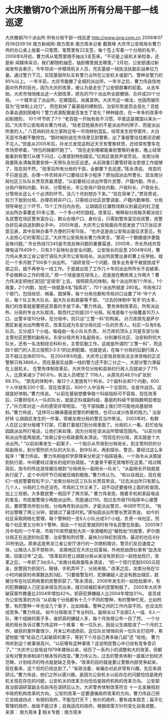# 大庆撤销70个派出所 所有分局干部一线巡逻

大庆撤销70个派出所 所有分局干部一线巡逻
http://www.sina.com.cn 2006年07月06日09:58 南方新闻网-南方周末
南方周末记者 戴敦峰
大庆市公安局局长曹力伟的办公桌上放着一只笔筒，笔筒里有22支签，每个签上写着一个分局的名字。
2006年6月初，曹力伟从笔筒里随手抽出3支签来。“不论是上级机关来检查，还是新
闻媒体采访，我们都随机抽签，抽到哪里就去哪里。”
2月初，公安部通过新闻发布会表示，今年将进一步精简机关人员，充实基层一线执法执勤实战单位力量。通过警力下沉，实现基层所队实有警力占所在公安机关或部门、警种总警力的85％以上。
一年半前，大庆市裁撤了全城的派出所，一年半之后，曹力伟自信地面对外界的目光，因为大庆的改革，被认为是走在了公安部部署的前面。
从去年始，大庆市悄悄推出这一大胆改革，原先的70个派出所全部撤销，合并成20个分局。
一个城市没了派出所，在建国后，尚属首例。大庆市这一做法，也因而被形容为“在体制上动刀”。
而在砍掉了最基层的建制后，治安形势是否会恶化？百姓办事会遇到困难吗？警力资源配置是否发生了变化？种种疑虑，在一年多的改革中如影随形。
10个环节砍了7个
“老百姓一开始有些不习惯，毕竟这是建国以来头一回。”大庆市公安局局长曹力伟说，“给老百姓服务的不是派出所的牌子，而是派出所里的人。”
八百垧的孙龙兰家附近有一市场特别混乱，经常发生抢夺案件，大白天逛市场都不敢拎包。“那时候别说在市场里见到警察，出了事报警往往都迟迟都不见人。”但是从2005年后，孙龙兰发现这附近天天有警察转悠，还经常有警车在市场旁停着，“拎包的贼都吓跑了”。
“现在走到哪都能看到警察的身影，晚上经常能看到有警灯从楼下闪过，心里感到特别踏实。”红岗区居民尹淑芳说。
龙南分局政委陈永清每周要安排一天带队去社区巡逻。从前政委只要管好政治思想工作就够了，现在则不然，“改革后所有分局的干部，全都要下去巡逻。”陈永清说。
改变的不只是巡逻。办理一件农转非户口要经过多少程序？原怡园派出所警长、现龙南分局社区三队队长贾双贵最清楚，“以前要经过派出所管片民警、户籍内勤、所长，分局户政科内勤、科长、分管局长，市公安局户政处内勤、户政科长、户政处长、分管局长这么十个必须的环节。没几个月别想办下来。”
“现在简单了。”贾双贵说，权力下放到分局，办理农转非户口，只需经过社区民警调查、户籍内勤审核、分局领导审批三个环节，15个工作日内办完。
让胡路区红骥牧场群众到最近的红卫星派出所办事要走30多公里、一个多小时的路程。改革后，喇嘛甸分局每天都派驻2名民警在场区警务室办公，群众办理户口、身份证，只需到警务室交给民警，民警办好后亲自送到群众手中。
2005年底，大庆市公安局面向市民发放了13万张征求意见表，其中反映办事不方便的只有15张。
“也许这是由公安局出面征求意见，有人会担心它的客观公正。”大庆市公安局局长曹力伟笑言，“那另一个数据或许更能反映问题。”
市长热线12345是市民反映问题的重要渠道，2005年，市长热线共受理电话76409个，只有3个反映社会安全问题。
公安局长的反思
2004年6月，曹力伟从黑龙江省公安厅调任大庆市公安局局长。派出所民警出身的曹上任伊始，就花一个多月跑了100多个派出所。
“调研发现一个问题，很多业务骨干被提拔成干部之后，就不再参与一线工作。于是就出现了工作几十年的派出所所长不会破案、不会做群众工作的情况。”
把一个球星放在球场上，还是放在教练席上作用大？曹力伟决定把他们赶回“足球场”上去。
按照原先的体制，每个派出所有1个所长，1个政委，2个内勤，加在一块就是4名“指挥员”，70个派出所就是 280名。市局有22个部门，包括经侦、缉毒、国保等，每个分局也都和市局对口设置了16-18个大队，每个队又有大队长、副大队长和政委等干部。
“过去的体制中‘背手’的太多，我们的改革就是要把这背着的手放下来。”曹力伟说。
警务体制改革后，所有派出所、分局的专业大队取消，取而代之的是20个分局，标准是每个分局覆盖10万人口、出警半径10分钟，在分局中，则只设“三警一科”的构架。
孙万库原先是萨尔图区新星派出所教导员，改革后成为东安分局社区一队的负责人。社区一队有6名队员，又分成3 个小组，每组由一名小队长负责。
孙万库的顶头上司是东安分局主管社区民警的副局长。东安分局共有3名副局长，分别兼任社区、治安和刑侦大队长，还有一名法制综合科科长，主管后勤工作。这就是所谓的“三警一科”，而这四个部门的人员又按照3∶3∶3∶1的比例配置。也就是说，在每个分局的后勤行政人员不超过总体的10％。
在2004年6月底，大庆市公安局具有执法主体资格的正式警察只有3866人，而在基层实战第一线的警力还不到二分之一，大部分警力滞留在上层机关。
在警务体制改革后，大庆市仅分局和县局的行政人员就减少了715人，比原来减少了80.6％，执法人员增加了 1116人，从原先的48.5％扩张到89.3％。
“原先的体制中，每12个人里就有1个科长、2个副科长和1个内勤，600个人中就有200个官。现在改革后，600个人中没有一个当官的，全是作战员。这就是好体制。”曹力伟说。
“以前在基层想要争取个科级指标可不容易，现在改革后，只要担任6人一队的队长，就是正科或副科级，基层的科级干部指数明显增加了。”孙万库对这一点的感受非常明显。
“在干部指数上我们尽可能地向基层倾斜。”曹力伟说，“这样可以确保基层民警的积极性，也可以减少改革的阻力。”
治安好转
让胡路区发生的一件事，常被龙南分局的警员当作笑谈。
2003年时，有群人在区公安分局楼下打架，打着打着就打到分局里面了。分局的人一看，赶忙给怡园路派出所打电话，让他们来处理，因为分局在该派出所管辖范围内。
“以前分局和派出所是两层皮。”龙南公安分局政委陈永清说，“而现在的分局，其实就是个大派出所。”
“以前如果发生一起案子，一个指示从市局到分局局长，到主管刑侦的分局副局长，到分管刑侦大队的大队长，到中队长，再到探长、警员，要经过这么多程序！”曹力伟说。
曹力伟用组织学原理来分析这个指挥链条，一个指令从决策层到执行层，中间要经过漫长的组织协调层。“大量骨干都无效堆积在这里。”
经过精简后，指令的传达途径被压缩到“分局局长—副局长—队长”。“从副局长开始就是执行层了，这个中间环节已经被压缩到极致。”曹力伟认为。
“和以往相比，现在我们一线民警要轻松不少。”龙南分局社区三队队长贾双贵说，“过去派出所只有那么几个人，分局的工作还没完，市局的工作又来了。动不动还要接待上面的检查团，加上三班倒，大多数民警一周回不了两次家。”
曹力伟发现，随着手机和家庭电话的普及，市民报警很少再跑派出所，而是通过110。但过去市局110指挥中心接警后，要把警讯传到分局，分局再传到派出所，才能派出警员，中间环节冗长。
“有时出警晚了两三分钟，就错过了最佳时机。”原怡园派出所警长贾双贵说。
如今的社区采取网格化管理，每个警种的一支6人小队分成3个小组，负责一块社区，而每个社区里又分布3个警种，因此一个社区里就同时有18名民警在执勤。
2005年7月中旬的一个午夜，市局110突然接到大庆一家酒楼附近“被抢劫”的报警，萨尔图分局正在巡逻的社区警、治安警和刑侦警，最快3分钟赶到现场，最迟的也在4分30秒到达。原来这是黑龙江省公安厅进行的一次随机暗访，警员们反应速度之快，让暗访人员不禁称许。
龙南地区在大庆比较富裕，外地抢劫团伙素有“血洗龙南，回家过年”之说。
“改革前的老让胡路分局从来没有抓到过一起抢劫现行，改革之后，一年抓了3伙9人。”龙南分局政委陈永清说， “抓一个现行奖励5000元现金，民警因为抓现行，眼镜、手机弄坏了，分局来赔。”
改革之后，龙南分局在12小时内破获的命案数达到3起。“只要报警及时，犯罪嫌疑人还没有跑出辖区，就被分布在社区网格里的民警抓获了。”陈永清说，2006年发生的一起抢劫案中，有的犯罪嫌疑人刀还没来得及亮出来，就已经被赶来的民警制服了。
2005年大庆市破获案件数量比2004年增加42％，抓获犯罪嫌疑人比2004年增加31％。
是否成为公安改革的方向
“从前每个分局都有十几个不同的警种，有的警种忙死，比如刑警，有的警种一年也没几个案子，比如缉毒。警种之间的工作内容不同，也没法形成竞争。”曹力伟说。
如今分局取消了专业科队，副局长以下全部2人一组、6人一队，哪个组破的案子多，谁抓获的嫌疑人多，每个月张榜公布一目了然。
一个分局的局长告诉过曹力伟这样一个故事：有一位队长，因岳父生病耽误了一个月的工作，破获的案件数很少。月末公布成绩前，这位队长悄悄向另一位队长打招呼，希望他能“借”给自己几起破获的案子，等到下个月自己再多破几起“还 ”给他。
曹力伟听到这个故事很高兴。“以前哪有这种事情？这说明民警心中已经有竞争意识了。”
“大庆市公安局自1979年建局以来，经历了一系列小的调整和大的改革，但都没有对警务体制进行根本性的改变。”曹力伟认为，过去的警务体制一直属计划经济范畴，计划经济的特点就是缺乏竞争。“改革的目的就是要让警察内部竞争起来，现在看来，这个目的已经达到了。”
“省政法委、省编办对此非常有兴趣，先后来调研过。”曹力伟说，他们之所以感兴趣，是因为公安机关以前存在的问题恰恰是政府机关现在存在的问题，公安机关的改革方向恰恰是政府机构的改革方向。
公安部政治部调研室副主任赵伟在调研后认为，大庆警务体制改革符合
十一五发展规划中政府机构改革的方向。
公安的改革一定要遵循政府改革的方向，曹力伟自己把它总结成四点：有限的政府，不能包打天下；有价的政府，要有成本观念；扁平化管理的政府，层级不能过多；自我适应的政府，根据政策方针的变化自我调整。 来源：
南方周末

相关专题：南方周末 

